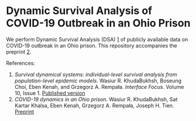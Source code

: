 # Dynamic Survival Analysis of COVID-19 Outbreak in an Ohio Prison 

We perform Dynamic Survival Analysis (DSA) [1](https://royalsocietypublishing.org/doi/10.1098/rsfs.2019.0048) of publicly available data on COVID-19 outbreak in an Ohio prison. This repository accompanies the preprint [2](https://www.medrxiv.org/content/10.1101/2021.01.14.21249782v1). 


References:
1. _Survival dynamical systems: individual-level survival analysis from population-level epidemic models_. Wasiur R. KhudaBukhsh, Boseung Choi, Eben Kenah, and Grzegorz A. Rempała. *Interface Focus*. Volume 10, Issue 1. [Published version](https://royalsocietypublishing.org/doi/10.1098/rsfs.2019.0048)
2. _COVID-19 dynamics in an Ohio prison_. Wasiur R. KhudaBukhsh, Sat Kartar Khalsa, Eben Kenah, Grzegorz A. Rempała, Joseph H. Tien. [Preprint](https://www.medrxiv.org/content/10.1101/2021.01.14.21249782v1)
